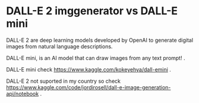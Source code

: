# DALL-E 2 imggenerator vs  DALL-E mini
 DALL-E 2 are deep learning models developed by OpenAI to generate digital images from natural language descriptions.
 
 
 DALL-E mini, is an AI model that can draw images from any text prompt! .
 
DALL-E mini check https://www.kaggle.com/kokeyehya/dall-emini .


DALL-E 2  not suported in my country so check https://www.kaggle.com/code/jordirosell/dall-e-image-generation-api/notebook .
